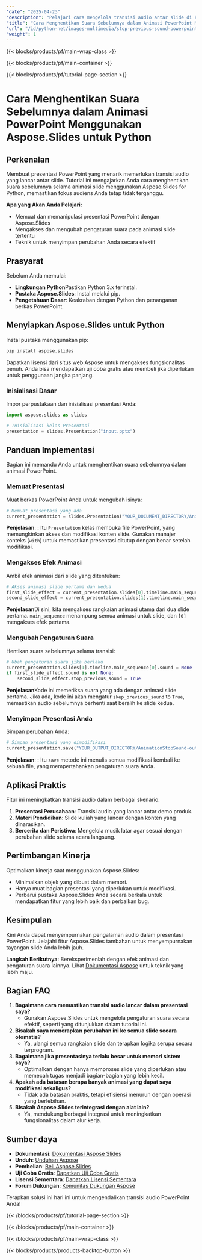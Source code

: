 ```yaml
---
"date": "2025-04-23"
"description": "Pelajari cara mengelola transisi audio antar slide di PowerPoint dengan lancar menggunakan Aspose.Slides for Python. Pastikan pengaturan suara lancar dan tingkatkan pengalaman audio presentasi Anda."
"title": "Cara Menghentikan Suara Sebelumnya dalam Animasi PowerPoint Menggunakan Aspose.Slides untuk Python"
"url": "/id/python-net/images-multimedia/stop-previous-sound-powerpoint-aspose-slides-python/"
"weight": 1
---
```


{{< blocks/products/pf/main-wrap-class >}}

{{< blocks/products/pf/main-container >}}

{{< blocks/products/pf/tutorial-page-section >}}
# Cara Menghentikan Suara Sebelumnya dalam Animasi PowerPoint Menggunakan Aspose.Slides untuk Python

## Perkenalan

Membuat presentasi PowerPoint yang menarik memerlukan transisi audio yang lancar antar slide. Tutorial ini mengajarkan Anda cara menghentikan suara sebelumnya selama animasi slide menggunakan Aspose.Slides for Python, memastikan fokus audiens Anda tetap tidak terganggu.

**Apa yang Akan Anda Pelajari:**
- Memuat dan memanipulasi presentasi PowerPoint dengan Aspose.Slides
- Mengakses dan mengubah pengaturan suara pada animasi slide tertentu
- Teknik untuk menyimpan perubahan Anda secara efektif

## Prasyarat

Sebelum Anda memulai:

- **Lingkungan Python**Pastikan Python 3.x terinstal.
- **Pustaka Aspose.Slides**: Instal melalui pip.
- **Pengetahuan Dasar**: Keakraban dengan Python dan penanganan berkas PowerPoint.

## Menyiapkan Aspose.Slides untuk Python

Instal pustaka menggunakan pip:

```bash
pip install aspose.slides
```

Dapatkan lisensi dari situs web Aspose untuk mengakses fungsionalitas penuh. Anda bisa mendapatkan uji coba gratis atau membeli jika diperlukan untuk penggunaan jangka panjang.

### Inisialisasi Dasar

Impor perpustakaan dan inisialisasi presentasi Anda:

```python
import aspose.slides as slides

# Inisialisasi kelas Presentasi
presentation = slides.Presentation("input.pptx")
```

## Panduan Implementasi

Bagian ini memandu Anda untuk menghentikan suara sebelumnya dalam animasi PowerPoint.

### Memuat Presentasi

Muat berkas PowerPoint Anda untuk mengubah isinya:

```python
# Memuat presentasi yang ada
current_presentation = slides.Presentation("YOUR_DOCUMENT_DIRECTORY/AnimationStopSound.pptx")
```

**Penjelasan**: : Itu `Presentation` kelas membuka file PowerPoint, yang memungkinkan akses dan modifikasi konten slide. Gunakan manajer konteks (`with`) untuk memastikan presentasi ditutup dengan benar setelah modifikasi.

### Mengakses Efek Animasi

Ambil efek animasi dari slide yang ditentukan:

```python
# Akses animasi slide pertama dan kedua
first_slide_effect = current_presentation.slides[0].timeline.main_sequence[0]
second_slide_effect = current_presentation.slides[1].timeline.main_sequence[0]
```

**Penjelasan**Di sini, kita mengakses rangkaian animasi utama dari dua slide pertama. `main_sequence` menampung semua animasi untuk slide, dan `[0]` mengakses efek pertama.

### Mengubah Pengaturan Suara

Hentikan suara sebelumnya selama transisi:

```python
# Ubah pengaturan suara jika berlaku
current_presentation.slides[1].timeline.main_sequence[0].sound = None
if first_slide_effect.sound is not None:
    second_slide_effect.stop_previous_sound = True
```

**Penjelasan**Kode ini memeriksa suara yang ada dengan animasi slide pertama. Jika ada, kode ini akan mengatur `skep_previous_sound` to `True`, memastikan audio sebelumnya berhenti saat beralih ke slide kedua.

### Menyimpan Presentasi Anda

Simpan perubahan Anda:

```python
# Simpan presentasi yang dimodifikasi
current_presentation.save("YOUR_OUTPUT_DIRECTORY/AnimationStopSound-out.pptx", slides.export.SaveFormat.PPTX)
```

**Penjelasan**: : Itu `save` metode ini menulis semua modifikasi kembali ke sebuah file, yang mempertahankan pengaturan suara Anda.

## Aplikasi Praktis

Fitur ini meningkatkan transisi audio dalam berbagai skenario:

1. **Presentasi Perusahaan**: Transisi audio yang lancar antar demo produk.
2. **Materi Pendidikan**: Slide kuliah yang lancar dengan konten yang dinarasikan.
3. **Bercerita dan Peristiwa**: Mengelola musik latar agar sesuai dengan perubahan slide selama acara langsung.

## Pertimbangan Kinerja

Optimalkan kinerja saat menggunakan Aspose.Slides:
- Minimalkan objek yang dibuat dalam memori.
- Hanya muat bagian presentasi yang diperlukan untuk modifikasi.
- Perbarui pustaka Aspose.Slides Anda secara berkala untuk mendapatkan fitur yang lebih baik dan perbaikan bug.

## Kesimpulan

Kini Anda dapat menyempurnakan pengalaman audio dalam presentasi PowerPoint. Jelajahi fitur Aspose.Slides tambahan untuk menyempurnakan tayangan slide Anda lebih jauh.

**Langkah Berikutnya**: Bereksperimenlah dengan efek animasi dan pengaturan suara lainnya. Lihat [Dokumentasi Aspose](https://reference.aspose.com/slides/python-net/) untuk teknik yang lebih maju.

## Bagian FAQ

1. **Bagaimana cara memastikan transisi audio lancar dalam presentasi saya?**
   - Gunakan Aspose.Slides untuk mengelola pengaturan suara secara efektif, seperti yang ditunjukkan dalam tutorial ini.
2. **Bisakah saya menerapkan perubahan ini ke semua slide secara otomatis?**
   - Ya, ulangi semua rangkaian slide dan terapkan logika serupa secara terprogram.
3. **Bagaimana jika presentasinya terlalu besar untuk memori sistem saya?**
   - Optimalkan dengan hanya memproses slide yang diperlukan atau memecah tugas menjadi bagian-bagian yang lebih kecil.
4. **Apakah ada batasan berapa banyak animasi yang dapat saya modifikasi sekaligus?**
   - Tidak ada batasan praktis, tetapi efisiensi menurun dengan operasi yang berlebihan.
5. **Bisakah Aspose.Slides terintegrasi dengan alat lain?**
   - Ya, mendukung berbagai integrasi untuk meningkatkan fungsionalitas dalam alur kerja.

## Sumber daya

- **Dokumentasi**: [Dokumentasi Aspose Slides](https://reference.aspose.com/slides/python-net/)
- **Unduh**: [Unduhan Aspose](https://releases.aspose.com/slides/python-net/)
- **Pembelian**: [Beli Aspose.Slides](https://purchase.aspose.com/buy)
- **Uji Coba Gratis**: [Dapatkan Uji Coba Gratis](https://releases.aspose.com/slides/python-net/)
- **Lisensi Sementara**: [Dapatkan Lisensi Sementara](https://purchase.aspose.com/temporary-license/)
- **Forum Dukungan**: [Komunitas Dukungan Aspose](https://forum.aspose.com/c/slides/11)

Terapkan solusi ini hari ini untuk mengendalikan transisi audio PowerPoint Anda!

{{< /blocks/products/pf/tutorial-page-section >}}

{{< /blocks/products/pf/main-container >}}

{{< /blocks/products/pf/main-wrap-class >}}

{{< blocks/products/products-backtop-button >}}